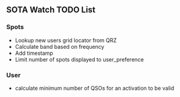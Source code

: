 ## SOTA Watch TODO List
### Spots
* Lookup new users grid locator from QRZ
* Calculate band based on frequency
* Add timestamp
* Limit number of spots displayed to user_preference


### User
* calculate minimum number of QSOs for an activation to be valid
